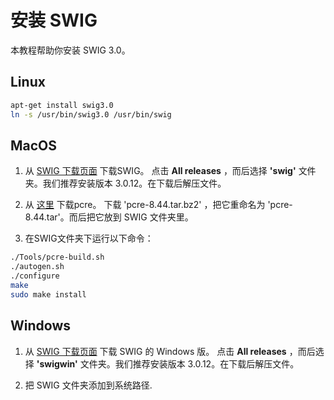 # 安装 SWIG

本教程帮助你安装 SWIG 3.0。

## Linux

```bash
apt-get install swig3.0
ln -s /usr/bin/swig3.0 /usr/bin/swig
```

## MacOS

1. 从 [SWIG 下载页面](http://www.swig.org/download.html) 下载SWIG。
点击 **All releases** ，而后选择 **'swig'** 文件夹。我们推荐安装版本 3.0.12。在下载后解压文件。


2. 从 [这里](http://www.pcre.org) 下载pcre。
下载 'pcre-8.44.tar.bz2' ，把它重命名为 'pcre-8.44.tar'。而后把它放到 SWIG 文件夹里。

3. 在SWIG文件夹下运行以下命令：

```bash
./Tools/pcre-build.sh
./autogen.sh
./configure
make
sudo make install
```

## Windows

1.  从 [SWIG 下载页面](http://www.swig.org/download.html) 下载 SWIG 的 Windows 版。
点击 **All releases** ，而后选择 **'swigwin'** 文件夹。我们推荐安装版本 3.0.12。在下载后解压文件。

2. 把 SWIG 文件夹添加到系统路径.
